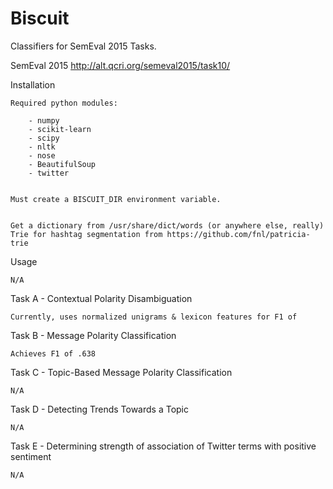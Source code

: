 Biscuit
=======

Classifiers for SemEval 2015 Tasks.


SemEval 2015       http://alt.qcri.org/semeval2015/task10/




Installation

    Required python modules:

        - numpy
        - scikit-learn
        - scipy
        - nltk
        - nose
        - BeautifulSoup
        - twitter


    Must create a BISCUIT_DIR environment variable.


    Get a dictionary from /usr/share/dict/words (or anywhere else, really)
    Trie for hashtag segmentation from https://github.com/fnl/patricia-trie




Usage

    N/A




Task A - Contextual Polarity Disambiguation

    Currently, uses normalized unigrams & lexicon features for F1 of 



Task B - Message Polarity Classification

    Achieves F1 of .638



Task C - Topic-Based Message Polarity Classification

    N/A


Task D - Detecting Trends Towards a Topic

    N/A


Task E - Determining strength of association of Twitter terms with positive sentiment

    N/A



